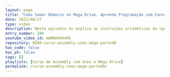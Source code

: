 ```yaml
---
layout: page
title: "Como Somar Números no Mega Drive. Aprenda Programação com Consoles Antigos."
date: 2021/08/27
type: video
description: Neste episódio eu explico as instruções aritméticas da cpu Motorola 68000 do Mega Drive. Falo principalmente das instruções de soma (add) e subtração (sub).
entry_number: 208
youtube_video_id: mmMbM44h49k
repository: 0208-curso-assembly-snes-mega-parte40
has_code: false
has_p5: false
tags: []
playlists: [Curso de Assembly com Snes e Mega Drive]
permalink: /curso-assembly-snes-mega-parte40/
---
```

